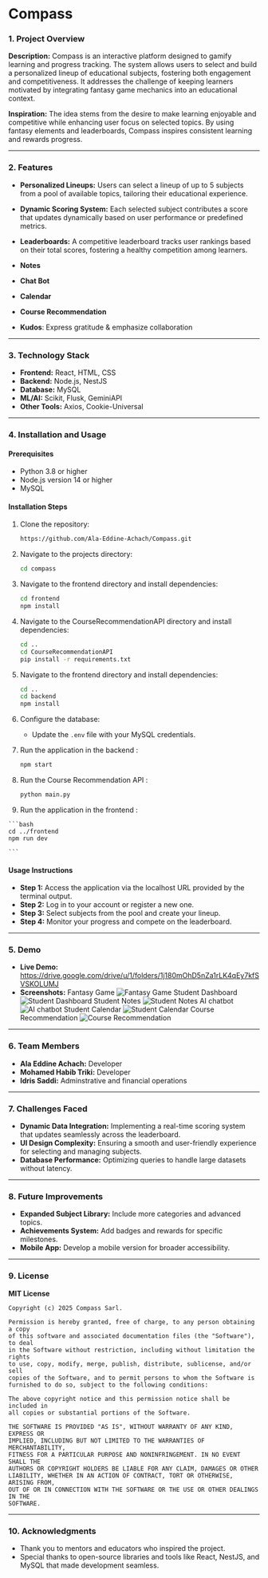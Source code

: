 
# Compass


### 1. Project Overview

**Description:** Compass is an interactive platform designed to gamify learning and progress tracking. The system allows users to select and build a personalized lineup of educational subjects, fostering both engagement and competitiveness. It addresses the challenge of keeping learners motivated by integrating fantasy game mechanics into an educational context.

**Inspiration:** The idea stems from the desire to make learning enjoyable and competitive while enhancing user focus on selected topics. By using fantasy elements and leaderboards, Compass inspires consistent learning and rewards progress.

----------

### 2. Features

-   **Personalized Lineups:** Users can select a lineup of up to 5 subjects from a pool of available topics, tailoring their educational experience.
    
-   **Dynamic Scoring System:** Each selected subject contributes a score that updates dynamically based on user performance or predefined metrics.
    
-   **Leaderboards:** A competitive leaderboard tracks user rankings based on their total scores, fostering a healthy competition among learners.

-   **Notes**
-   **Chat Bot**
-   **Calendar**
-   **Course Recommendation**
-   **Kudos**: Express gratitude & emphasize collaboration

    

----------

### 3. Technology Stack

-   **Frontend:** React, HTML, CSS
-   **Backend:** Node.js, NestJS
-   **Database:** MySQL
-   **ML/AI:** Scikit, Flusk, GeminiAPI
-   **Other Tools:** Axios, Cookie-Universal

----------

### 4. Installation and Usage

#### Prerequisites

-   Python 3.8 or higher
-   Node.js version 14 or higher
-   MySQL

#### Installation Steps

1.  Clone the repository:
    
    ```bash
    https://github.com/Ala-Eddine-Achach/Compass.git
    
    ```
    
2.  Navigate to the projects directory:
    
    ```bash
    cd compass
    
    ```
3.  Navigate to the frontend directory and install dependencies:
    
    ```bash
    cd frontend
    npm install
    
    ```
4.  Navigate to the CourseRecommendationAPI directory and install dependencies:
    
    ```bash
    cd ..
    cd CourseRecommendationAPI
    pip install -r requirements.txt
    
    ```
    
5.  Navigate to the frontend directory and install dependencies:
    
    ```bash
    cd ..
    cd backend
    npm install
    
    ```
    
6.  Configure the database:
    
    -   Update the `.env` file with your MySQL credentials.
7.  Run the application in the backend :
    
    ```bash
    npm start
    
    ```
7.  Run the Course Recommendation API :
    
    ```bash
    python main.py
    
    ```
    
10.  Run the application in the frontend :
        
    ```bash
    cd ../frontend
    npm run dev 
    
    ```

#### Usage Instructions

-   **Step 1:** Access the application via the localhost URL provided by the terminal output.
-   **Step 2:** Log in to your account or register a new one.
-   **Step 3:** Select subjects from the pool and create your lineup.
-   **Step 4:** Monitor your progress and compete on the leaderboard.

----------

### 5. Demo

-   **Live Demo:** https://drive.google.com/drive/u/1/folders/1j180mOhD5nZa1rLK4qEy7kfSVSKOLUMJ
-   **Screenshots:** 
Fantasy Game
![Fantasy Game](https://scontent.fnbe1-2.fna.fbcdn.net/v/t1.15752-9/473678997_922467080032123_4769312862370105754_n.png?_nc_cat=105&ccb=1-7&_nc_sid=9f807c&_nc_ohc=qmb__WCw6dQQ7kNvgFcfPvV&_nc_zt=23&_nc_ht=scontent.fnbe1-2.fna&oh=03_Q7cD1gE2Wq3r3Wu_XmCtlqgmPTNp6RbmXaXkKyd7Kmw2oor9Lg&oe=67B4119A)
Student Dashboard
![Student Dashboard](https://scontent.fnbe1-2.fna.fbcdn.net/v/t1.15752-9/472997005_916064074069458_7209054672870499327_n.png?_nc_cat=100&ccb=1-7&_nc_sid=9f807c&_nc_ohc=qX0LQ4YdeQsQ7kNvgGgpeDK&_nc_zt=23&_nc_ht=scontent.fnbe1-2.fna&oh=03_Q7cD1gF1Q9gUszb_AklU6Pj12082GGq3LlD4pfPe4uGJo1GoEw&oe=67B4035E)
Student Notes
![Student Notes](https://scontent.fnbe1-2.fna.fbcdn.net/v/t1.15752-9/473103459_1121232879734719_4050297342697330755_n.png?_nc_cat=108&ccb=1-7&_nc_sid=9f807c&_nc_ohc=iCuzrS0v8OwQ7kNvgEhc5RW&_nc_zt=23&_nc_ht=scontent.fnbe1-2.fna&oh=03_Q7cD1gEjjF7zxAeg-Xe4sKoREEErKQMkHylY-wrYEmaU7G2A2A&oe=67B4084D)
AI chatbot 
![AI chatbot](https://scontent.fnbe1-2.fna.fbcdn.net/v/t1.15752-9/473450482_1784716848929787_8871146819436950441_n.png?_nc_cat=109&ccb=1-7&_nc_sid=9f807c&_nc_ohc=OVK7sNyU5jkQ7kNvgGgsmZb&_nc_zt=23&_nc_ht=scontent.fnbe1-2.fna&oh=03_Q7cD1gE8-hP16eRu8DL7bwos2yPnIX4Ihtyatv3KZXQjsnAwbw&oe=67B3FDB2)
Student Calendar
![Student Calendar](https://scontent.fnbe1-2.fna.fbcdn.net/v/t1.15752-9/473258498_1672358397034772_1391793804125370478_n.png?_nc_cat=105&ccb=1-7&_nc_sid=9f807c&_nc_ohc=ItUNBBSl2PYQ7kNvgFoluM7&_nc_zt=23&_nc_ht=scontent.fnbe1-2.fna&oh=03_Q7cD1gHCf3PX1O_SB2DLXHEiq2Z4zrWpJkIqJJDoTOXg6MWjZg&oe=67B3F294)
Course Recommendation
![Course Recommendation](https://github.com/user-attachments/assets/2887024e-e3a3-4093-a749-7b61d7dca336)
----------

### 6. Team Members

-   **Ala Eddine Achach:** Developer
-   **Mohamed Habib Triki:** Developer
-   **Idris Saddi:** Adminstrative and financial operations

----------

### 7. Challenges Faced

-   **Dynamic Data Integration:** Implementing a real-time scoring system that updates seamlessly across the leaderboard.
-   **UI Design Complexity:** Ensuring a smooth and user-friendly experience for selecting and managing subjects.
-   **Database Performance:** Optimizing queries to handle large datasets without latency.

----------

### 8. Future Improvements

-   **Expanded Subject Library:** Include more categories and advanced topics.
-   **Achievements System:** Add badges and rewards for specific milestones.
-   **Mobile App:** Develop a mobile version for broader accessibility.

----------

### 9. License

**MIT License**

```
Copyright (c) 2025 Compass Sarl.

Permission is hereby granted, free of charge, to any person obtaining a copy
of this software and associated documentation files (the "Software"), to deal
in the Software without restriction, including without limitation the rights
to use, copy, modify, merge, publish, distribute, sublicense, and/or sell
copies of the Software, and to permit persons to whom the Software is
furnished to do so, subject to the following conditions:

The above copyright notice and this permission notice shall be included in
all copies or substantial portions of the Software.

THE SOFTWARE IS PROVIDED "AS IS", WITHOUT WARRANTY OF ANY KIND, EXPRESS OR
IMPLIED, INCLUDING BUT NOT LIMITED TO THE WARRANTIES OF MERCHANTABILITY,
FITNESS FOR A PARTICULAR PURPOSE AND NONINFRINGEMENT. IN NO EVENT SHALL THE
AUTHORS OR COPYRIGHT HOLDERS BE LIABLE FOR ANY CLAIM, DAMAGES OR OTHER
LIABILITY, WHETHER IN AN ACTION OF CONTRACT, TORT OR OTHERWISE, ARISING FROM,
OUT OF OR IN CONNECTION WITH THE SOFTWARE OR THE USE OR OTHER DEALINGS IN THE
SOFTWARE.

```

----------

### 10. Acknowledgments

-   Thank you to mentors and educators who inspired the project.
-   Special thanks to open-source libraries and tools like React, NestJS, and MySQL that made development seamless.
